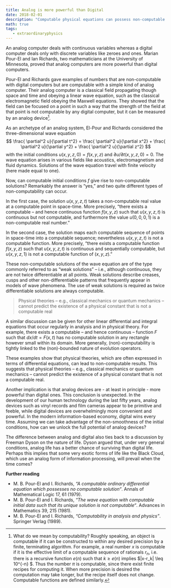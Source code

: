```yaml
---
title: Analog is more powerful than Digital
date: 2018-02-01
description: "Computable physical equations can possess non-computable solutions."
math: true
tags:
   - extraordinaryphysics
---
```


An analog computer deals with continuous variables whereas a digital computer deals only with discrete variables like zeroes and ones. Marian Pour-El and Ian Richards, two mathematicians at the University of Minnesota, proved that analog computers are more powerful than digital computers.

Pour-El and Richards gave examples of numbers that are non-computable with digital computers but are computable with a simple kind of analog computer. Their analog computer is a classical field propagating though space and time and obeying a linear wave equation, such as the classical electromagnetic field obeying the Maxwell equations.  They showed that the field can be focused on a point in such a way that the strength of the field at that point is not computable by any digital computer, but it can be measured by an analog device[^1].

As an archetype of an analog system, El-Pour and Richards considered the three-dimensional wave equation
$$
\frac{ \partial^2 u}{\partial t^2} = \frac{ \partial^2 u}{\partial x^2} + \frac{ \partial^2 u}{\partial y^2} + \frac{ \partial^2 u}{\partial z^2}
$$
with the initial conditions $u(x, y, z, 0) = f(x, y, z)$ and $\partial u/ \partial t (x,y,z,0) = 0$.
The wave equation arises in various fields like acoustics, electromagnetism and fluid dynamics. Solutions of the wave equation travel with finite velocity (here made equal to one).

Now, can computable initial conditions $f$ give rise to non-computable solutions? Remarkably the answer is “yes,” and two quite different types of non-computability can occur.

In the first case, the solution $u(x, y, z, t)$ takes a non-computable real value at a computable point in space-time. More precisely, “there exists a computable – and hence continuous function $f (x, y, z)$ such that $u(x, y, z, t)$ is continuous but not computable, and furthermore the value $u(0, 0, 0, 1)$ is a non-computable real number.”
 
In the second case, the solution maps each computable sequence of points in space-time into a computable sequence; nevertheless $u(x, y, z, t)$ is not a computable function. More precisely, “there exists a computable function $f (x, y, z)$ such that $u(x,y,z,t)$ is continuous and sequentially computable, but $u(x, y, z, 1)$ is not a computable function of $(x, y, z)$.”

These non-computable solutions of the wave equation are of the type commonly referred to as “weak solutions” – i.e., although continuous, they are not twice differentiable at all points. Weak solutions describe creases, cusps and other non-differentiable patterns that frequently appear in models of wave phenomena. The use of weak solutions is required as twice differentiable solutions are always computable.

> Physical theories – e.g., classical mechanics or quantum mechanics – cannot predict the existence of a physical constant that is not a computable real
 
A similar discussion can be given for other linear differential and integral equations that occur regularly in analysis and in physical theory. For example, there exists a computable – and hence continuous – function $F$ such that $dx/dt= F(x, t)$ has no computable solution in any rectangle however small within its domain. More generally, (non)-computability is tightly linked to the (non)-bounded nature of evolution operators.
 
These examples show that physical theories, which are often expressed in terms of differential equations, can lead to non-computable results. This suggests that physical theories – e.g., classical mechanics or quantum mechanics – cannot predict the existence of a physical constant that is not a computable real.

Another implication is that analog devices are - at least in principle - more powerful than digital ones. This conclusion is unexpected. In the development of our human technology during the last fifty years, analog devices such as vinyl records and film cameras appear to be primitive and feeble, while digital devices are overwhelmingly more convenient and powerful. In the modern information-based economy, digital wins every time. Assuming we can take advantage of the non-smoothness of the initial conditions, how can we unlock the full potential of analog devices?

The difference between analog and digital also ties back to a discussion by Freeman Dyson on the nature of life. Dyson argued that, under very general conditions, analog life has a better chance of surviving than digital life. Perhaps this implies that some very exotic forms of life like the Black Cloud, which use an analog form of information processing, will prevail when the time comes?
 
**Further reading**
- M. B. Pour-El and I. Richards, *“A computable ordinary differential equation which possesses no computable solution“*. Annals of Mathematical Logic 17, 61 (1979).
- M. B. Pour-El and I. Richards, *“The wave equation with computable initial data such that its unique solution is not computable“*. Advances in Mathematics 39, 215 (1981).
- M. B. Pour-El and I. Richards, *“Computability in analysis and physics”*. Springer Verlag (1989).
 

[^1]: What do we mean by computability? Roughly speaking, an object is computable if it can be constructed to within any desired precision by a finite, terminating algorithm. For example, a real number $x$ is computable if it is the effective limit of a computable sequence of rationals $r_n$, i.e. there is a recursive function $e(n)$ such that $k \geq e(n)$ implies $|x-r_k| \leq 10^{-n} $. Thus the number $\pi$ is computable, since there exist finite recipes for computing it. When more precision is desired the computation may take longer, but the recipe itself does not change. Computable functions are defined similarly.

